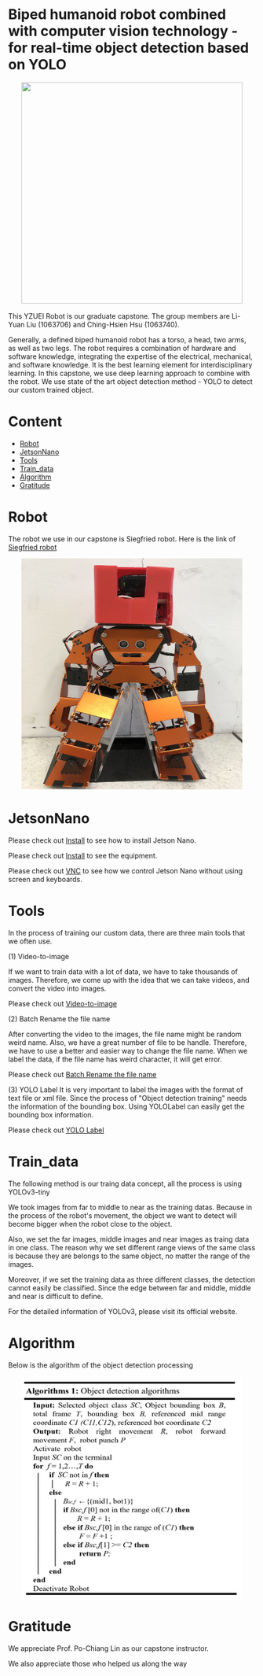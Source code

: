 # Biped humanoid robot combined with computer vision technology - for real-time object detection based on YOLO

<div align=center><img width="450" height="450" src="https://github.com/christw16/Biped-Humanoid-Robot-Battle/blob/master/img/logo1.jpg"/></div>

This YZUEI Robot is our graduate capstone. The group members are Li-Yuan Liu (1063706) and Ching-Hsien Hsu (1063740).



Generally, a defined biped humanoid robot has a torso, a head, two arms, as well as two legs. The robot requires a combination of hardware and software knowledge, integrating the expertise of the electrical, mechanical, and software knowledge. It is the best learning element for interdisciplinary learning. In this capstone, we use deep learning approach to combine with the robot. We use state of the art object detection method - YOLO to detect our custom trained object.


# Content

  * [Robot](#Robot)
  * [JetsonNano](#JetsonNano)
  * [Tools](#Tools)
  * [Train_data](#Train_data)
  * [Algorithm](#Algorithm)
  * [Gratitude](#Gratitude)

# Robot

The robot we use in our capstone is Siegfried robot.
Here is the link of [Siegfried robot](http://robosmart.com.tw/zh-tw/product_con.php?id=NTA=)
<div align=center><img width="450" height="470" src="https://github.com/christw16/YZU-Robot/blob/master/images/S__29704212.jpg"/></div>

# JetsonNano
Please check out [Install](Jetson_nano/Installation_of_Jetson_Nano.md) to see how to install Jetson Nano.

Please check out [Install](Jetson_nano/Equipment.md) to see the equipment.

Please check out [VNC](Jetson_nano/vnc.md) to see how we control Jetson Nano without using screen and keyboards.

# Tools
In the process of training our custom data, there are three main tools that we often use.

(1) Video-to-image

If we want to train data with a lot of data, we have to take thousands of images.
Therefore, we come up with the idea that we can take videos, and convert the video into images.

Please check out [Video-to-image](Tools/videotoimage.md)

(2) Batch Rename the file name

After converting the video to the images, the file name might be random weird name. Also, we have a great number of file to be handle.
Therefore, we have to use a better and easier way to change the file name. When we label the data, if the file name has weird character, it will get error.


Please check out [Batch Rename the file name](Tools/BatchRenaming.md)

(3) YOLO Label
It is very important to label the images with the format of text file or xml file. Since the process of "Object detection training" needs the information of the bounding box. Using YOLOLabel can easily get the bounding box information.

Please check out [YOLO Label](Tools/yololabel.md)

# Train_data
The following method is our traing data concept, all the process is using YOLOv3-tiny

We took images from far to middle to near as the training datas. Because in the process of the robot's movement, the object we want to detect will become bigger when the robot close to the object. 

Also, we set the far images, middle images and near images as  traing data in one class. The reason why we set different range views of the same class is because they are belongs to the same object, no matter the range of the images.

Moreover, if we set the training data as three different classes, the detection cannot easily be classified. Since the edge between far and middle, middle and near is difficult to define.

For the detailed information of YOLOv3, please visit its official website.

# Algorithm
  
  Below is the algorithm of the object detection processing
  <div align=center><img width="450" height="450" src="https://github.com/christw16/YZU-Robot/blob/master/images/algorithm.jpg"/></div>
  
  
 # Gratitude

We appreciate Prof. Po-Chiang Lin as our capstone instructor.

We also appreciate those who helped us along the way
